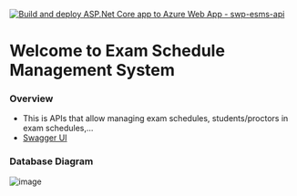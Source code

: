 [![Build and deploy ASP.Net Core app to Azure Web App - swp-esms-api](https://github.com/PhuHoang07/ESMS_API/actions/workflows/main_swp-esms-api.yml/badge.svg)](https://github.com/PhuHoang07/ESMS_API/actions/workflows/main_swp-esms-api.yml)

# Welcome to Exam Schedule Management System

### Overview
* This is APIs that allow managing exam schedules, students/proctors in exam schedules,...
* [Swagger UI](https://swp-esms-api.azurewebsites.net/swagger/index.html)

### Database Diagram
![image](https://github.com/PhuHoang07/ESMS_API/assets/79319323/cfd73ee8-5e8f-49e1-9220-0183b140a377)
